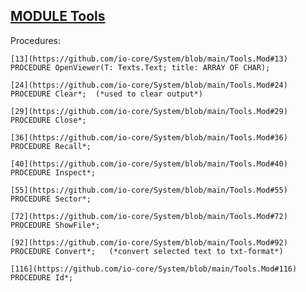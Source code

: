 
## [MODULE Tools](https://github.com/io-core/System/blob/main/Tools.Mod)

Procedures:

```
[13](https://github.com/io-core/System/blob/main/Tools.Mod#13)    PROCEDURE OpenViewer(T: Texts.Text; title: ARRAY OF CHAR);
```
```
[24](https://github.com/io-core/System/blob/main/Tools.Mod#24)    PROCEDURE Clear*;  (*used to clear output*)
```
```
[29](https://github.com/io-core/System/blob/main/Tools.Mod#29)    PROCEDURE Close*;
```
```
[36](https://github.com/io-core/System/blob/main/Tools.Mod#36)    PROCEDURE Recall*;
```
```
[40](https://github.com/io-core/System/blob/main/Tools.Mod#40)    PROCEDURE Inspect*;
```
```
[55](https://github.com/io-core/System/blob/main/Tools.Mod#55)    PROCEDURE Sector*;
```
```
[72](https://github.com/io-core/System/blob/main/Tools.Mod#72)    PROCEDURE ShowFile*;
```
```
[92](https://github.com/io-core/System/blob/main/Tools.Mod#92)    PROCEDURE Convert*;   (*convert selected text to txt-format*)
```
```
[116](https://github.com/io-core/System/blob/main/Tools.Mod#116)    PROCEDURE Id*;
```
